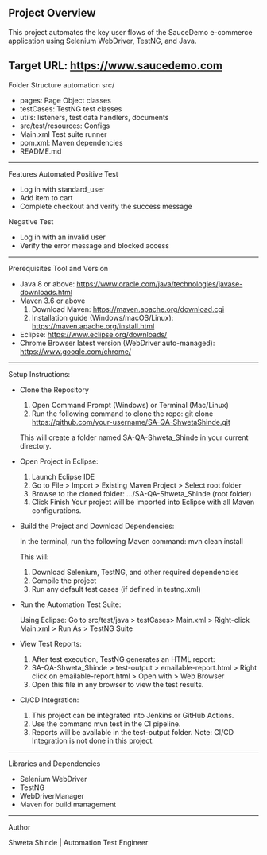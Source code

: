 Project Overview
----------------------------------------------------------------------------------------------------------------------------------------------
This project automates the key user flows of the SauceDemo e-commerce application using Selenium WebDriver, TestNG, and Java.

Target URL: https://www.saucedemo.com
----------------------------------------------------------------------------------------------------------------------------------------------

Folder Structure
automation
src/
  - pages: Page Object classes
  - testCases: TestNG test classes
  - utils: listeners, test data handlers, documents
  - src/test/resources: Configs 
  - Main.xml Test suite runner
  - pom.xml: Maven dependencies
  - README.md

----------------------------------------------------------------------------------------------------------------------------------------------
Features Automated
Positive Test
  - Log in with standard_user
  - Add item to cart
  - Complete checkout and verify the  success message

Negative Test
  - Log in with an invalid user
  - Verify the error message and blocked access
  
----------------------------------------------------------------------------------------------------------------------------------------------
Prerequisites
Tool and Version
  - Java 8 or above: https://www.oracle.com/java/technologies/javase-downloads.html
  - Maven 3.6 or above
      1. Download Maven: https://maven.apache.org/download.cgi
      2. Installation guide (Windows/macOS/Linux): https://maven.apache.org/install.html
  - Eclipse: https://www.eclipse.org/downloads/
  - Chrome Browser latest version (WebDriver auto-managed): https://www.google.com/chrome/
  
----------------------------------------------------------------------------------------------------------------------------------------------
Setup Instructions:
- Clone the Repository
    1. Open Command Prompt (Windows) or Terminal (Mac/Linux)
    2. Run the following command to clone the repo: git clone https://github.com/your-username/SA-QA-ShwetaShinde.git
  
  This will create a folder named SA-QA-Shweta_Shinde in your current directory.

- Open Project in Eclipse:
    1. Launch Eclipse IDE
    2. Go to File > Import > Existing Maven Project > Select root folder
    3. Browse to the cloned folder: .../SA-QA-Shweta_Shinde (root folder)
    4. Click Finish
Your project will be imported into Eclipse with all Maven configurations.

- Build the Project and Download Dependencies:

  In the terminal, run the following Maven command:  mvn clean install
  
  This will:
    1. Download Selenium, TestNG, and other required dependencies
    2. Compile the project
    3. Run any default test cases (if defined in testng.xml)

- Run the Automation Test Suite:

    Using Eclipse: Go to src/test/java > testCases> Main.xml > Right-click Main.xml > Run As > TestNG Suite

- View Test Reports:
    1. After test execution, TestNG generates an HTML report:
    2. SA-QA-Shweta_Shinde > test-output > emailable-report.html > Right click on emailable-report.html > Open with > Web Browser
    3. Open this file in any browser to view the test results.

- CI/CD Integration:
    1. This project can be integrated into Jenkins or GitHub Actions.
    2. Use the command mvn test in the CI pipeline.
    3. Reports will be available in the test-output folder.
  Note: CI/CD Integration is not done in this project.

----------------------------------------------------------------------------------------------------------------------------------------------
Libraries and Dependencies
  - Selenium WebDriver
  - TestNG
  - WebDriverManager
  - Maven for build management
  
----------------------------------------------------------------------------------------------------------------------------------------------
Author

Shweta Shinde |
Automation Test Engineer

